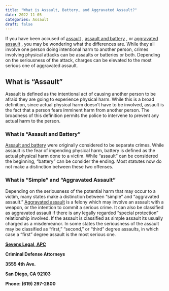 ```yaml
---
title: "What is Assault, Battery, and Aggravated Assault?"
date: 2022-11-05
categories: Assault
draft: false
---
```


If you have been accused of [assault](https://www.sevenslegal.com/) , [assault and battery](https://www.sevenslegal.com/) , or [aggravated assault](https://www.sevenslegal.com/ "Sevens Legal, APC") , you may be wondering what the differences are. While they all involve one person doing intentional harm to another person, crimes involving physical attacks can be assaults or batteries or both. Depending on the seriousness of the attack, charges can be elevated to the most serious one of aggravated assault.

## What is “Assault”
Assault is defined as the intentional act of causing another person to be afraid they are going to experience physical harm. While this is a broad definition, since actual physical harm doesn’t have to be involved, assault is the fact that a person fears imminent harm from another person. The broadness of this definition permits the police to intervene to prevent any actual harm to the person.

### What is “Assault and Battery”
[Assault and battery](https://www.sevenslegal.com/ "Sevens Legal, APC") were originally considered to be separate crimes. While assault is the fear of impending physical harm, battery is defined as the actual physical harm done to a victim. While &#8220;assault&#8221; can be considered the beginning, &#8220;battery&#8221; can be consider the ending. Most statutes now do not make a distinction between these two offenses.

### What is “Simple” and “Aggravated Assault”
Depending on the seriousness of the potential harm that may occur to a victim, many states make a distinction between “simple” and “aggravated assault.” [Aggravated assault](https://www.sevenslegal.com/ "Sevens Legal, APC") is a felony which may involve an assault with a weapon, or the intention to commit a serious crime. It can also be classified as aggravated assault if there is any legally regarded “special protection” relationship involved. If the assault is classified as simple assault its usually charged as a misdemeanor. In some states the seriousness of the assault may be classified as “first,” “second,” or “third” degree assaults, in which case a “first” degree assault is the most serious one.

**[Sevens Legal, APC](https://www.sevenslegal.com/ "Sevens Legal, APC")**

**Criminal Defense Attorneys**

**3555 4th Ave.**

**San Diego, CA 92103**

**Phone: (619) 297-2800**